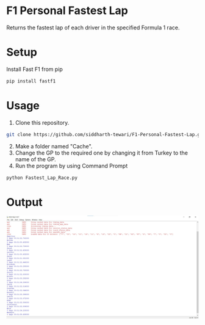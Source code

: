 # F1 Personal Fastest Lap
Returns the fastest lap of each driver in the specified Formula 1 race.

# Setup

Install Fast F1 from pip 

```bash
pip install fastf1
```

# Usage
1. Clone this repository.
```bash
git clone https://github.com/siddharth-tewari/F1-Personal-Fastest-Lap.git
``` 
2. Make a folder named "Cache".
3. Change the GP to the required one by changing it from Turkey to the name of the GP.
4. Run the program by using Command Prompt
```bash
python Fastest_Lap_Race.py
```

# Output
![alt text](https://github.com/siddharth-tewari/F1-Personal-Fastest-Lap/blob/main/output.jpg?raw=true)
